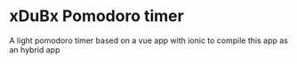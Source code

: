 # xDuBx Pomodoro timer

A light pomodoro timer based on a vue app with ionic to compile this app as an hybrid app
